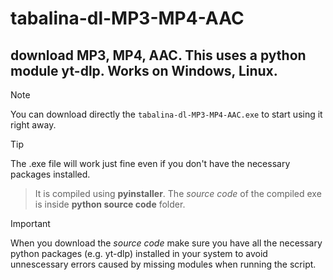 # tabalina-dl-MP3-MP4-AAC
 download MP3, MP4, AAC. This uses a python module yt-dlp. Works on Windows, Linux.
---
> [!NOTE]
> You can download directly the `tabalina-dl-MP3-MP4-AAC.exe` to start using it right away.

> [!TIP]
> The .exe file will work just fine even if you don't have the necessary packages installed.

> It is compiled using **pyinstaller**.
> The *source code* of the compiled exe is inside **python source code** folder.

> [!Important]
> When you download the *source code* make sure you have all the necessary python packages (e.g. yt-dlp) installed in your system to avoid unnescessary errors caused by missing modules when running the script.
